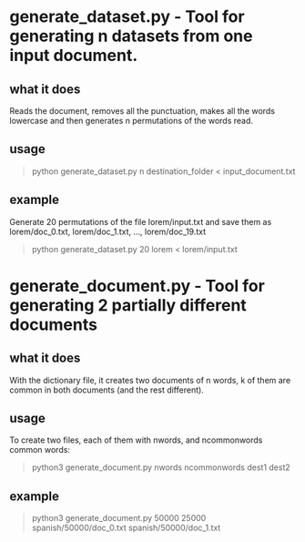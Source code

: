 # generate_dataset.py - Tool for generating n datasets from one input document.

## what it does
Reads the document, removes all the punctuation, makes all the words lowercase and then generates n permutations of the words read. 

## usage
> python generate\_dataset.py n destination_folder < input\_document.txt 

## example
Generate 20 permutations of the file lorem/input.txt and save them as lorem/doc\_0.txt, lorem/doc\_1.txt, ..., lorem/doc\_19.txt
> python generate\_dataset.py 20 lorem < lorem/input.txt


# generate_document.py - Tool for generating 2 partially different documents 

## what it does
With the dictionary file, it creates two documents of n words, k of them are common in both documents (and the rest different).

## usage
To create two files, each of them with nwords, and ncommonwords common words:
> python3 generate_document.py nwords ncommonwords dest1 dest2


## example
> python3 generate_document.py 50000 25000 spanish/50000/doc_0.txt spanish/50000/doc_1.txt
